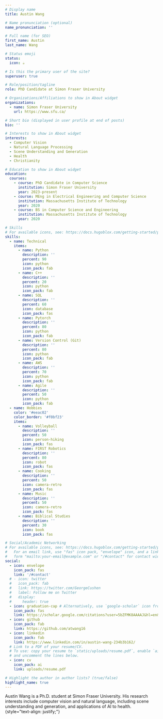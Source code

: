 ```yaml
---
# Display name
title: Austin Wang

# Name pronunciation (optional)
name_pronunciation: ''

# Full name (for SEO)
first_name: Austin
last_name: Wang

# Status emoji
status:
  icon: ☕️

# Is this the primary user of the site?
superuser: true

# Role/position/tagline
role: PhD Candidate at Simon Fraser University

# Organizations/Affiliations to show in About widget
organizations:
  - name: Simon Fraser University
    url: https://www.sfu.ca/

# Short bio (displayed in user profile at end of posts)
bio: ''

# Interests to show in About widget
interests:
  - Computer Vision
  - Natural Language Processing
  - Scene Understanding and Generation
  - Health
  - Christianity

# Education to show in About widget
education:
  courses:
    - course: PhD Candidate in Computer Science
      institution: Simon Fraser University
      year: 2023-present
    - course: MEng in Electrical Engineering and Computer Science
      institution: Massachusetts Institute of Technology
      year: 2020
    - course: BS in Computer Science and Engineering
      institution: Massachusetts Institute of Technology
      year: 2020

# Skills
# For available icons, see: https://docs.hugoblox.com/getting-started/page-builder/#icons
skills:
  - name: Technical
    items:
      - name: Python
        description: ''
        percent: 90
        icon: python
        icon_pack: fab
      - name: C++
        description: ''
        percent: 20
        icon: python
        icon_pack: fab
      - name: SQL
        description: ''
        percent: 60
        icon: database
        icon_pack: fas
      - name: Pytorch
        description: ''
        percent: 80
        icon: python
        icon_pack: fab
      - name: Version Control (Git)
        description: ''
        percent: 80
        icon: python
        icon_pack: fab
      - name: AWS
        description: ''
        percent: 70
        icon: python
        icon_pack: fab
      - name: Agile
        description: ''
        percent: 50
        icon: python
        icon_pack: fab
  - name: Hobbies
    color: '#eeac02'
    color_border: '#f0bf23'
    items:
      - name: Volleyball
        description: ''
        percent: 50
        icon: person-hiking
        icon_pack: fas
      - name: FIRST Robotics
        description: ''
        percent: 80
        icon: robot
        icon_pack: fas
      - name: Cooking
        description: ''
        percent: 50
        icon: camera-retro
        icon_pack: fas
      - name: Music
        description: ''
        percent: 50
        icon: camera-retro
        icon_pack: fas
      - name: Biblical Studies
        description: ''
        percent: 30
        icon: book
        icon_pack: fas

# Social/Academic Networking
# For available icons, see: https://docs.hugoblox.com/getting-started/page-builder/#icons
#   For an email link, use "fas" icon pack, "envelope" icon, and a link in the
#   form "mailto:your-email@example.com" or "/#contact" for contact widget.
social:
  - icon: envelope
    icon_pack: fas
    link: '/#contact'
  # - icon: twitter
  #   icon_pack: fab
  #   link: https://twitter.com/GeorgeCushen
  #   label: Follow me on Twitter
  #   display:
  #     header: true
  - icon: graduation-cap # Alternatively, use `google-scholar` icon from `ai` icon pack
    icon_pack: fas
    link: https://scholar.google.com/citations?user=5bZFMK8AAAAJ&hl=en&oi=sra
  - icon: github
    icon_pack: fab
    link: https://github.com/atwang16
  - icon: linkedin
    icon_pack: fab
    link: https://www.linkedin.com/in/austin-wang-234b3b162/
  # Link to a PDF of your resume/CV.
  # To use: copy your resume to `static/uploads/resume.pdf`, enable `ai` icons in `params.yaml`,
  # and uncomment the lines below.
  - icon: cv
    icon_pack: ai
    link: uploads/resume.pdf

# Highlight the author in author lists? (true/false)
highlight_name: true
---
```


Austin Wang is a Ph.D. student at Simon Fraser University. His research interests include computer vision and natural language, including scene understanding and generation, and applications of AI to health.
{style="text-align: justify;"}
